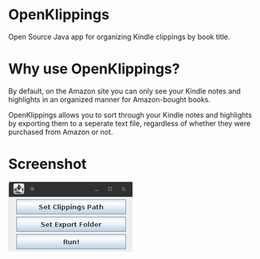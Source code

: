 # OpenKlippings
Open Source Java app for organizing Kindle clippings by book title.
# Why use OpenKlippings?
By default, on the Amazon site you can only see your Kindle notes and highlights in an organized manner for Amazon-bought books.

OpenKlippings allows you to sort through your Kindle notes and highlights by exporting them to a seperate text file, regardless of whether they were purchased from Amazon or not.

# Screenshot
![image](Screenshot.png?raw=true "OpenKlippings Interface")
